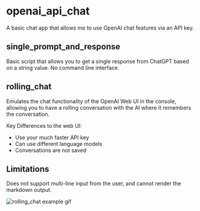 # openai_api_chat
A basic chat app that allows me to use OpenAI chat features via an API key.

## single_prompt_and_response
Basic script that allows you to get a single response from ChatGPT based on a string value. No command line interface.

## rolling_chat
Emulates the chat functionality of the OpenAI Web UI in the console, allowing you to have a rolling conversation with the AI where it remembers the conversation.

Key Differences to the web UI:
- Use your much faster API key
- Can use different language models
- Conversations are not saved

## Limitations
Does not support multi-line input from the user, and cannot render the markdown output.

![rolling_chat example gif](https://i.imgur.com/pjuCkKm.gif)